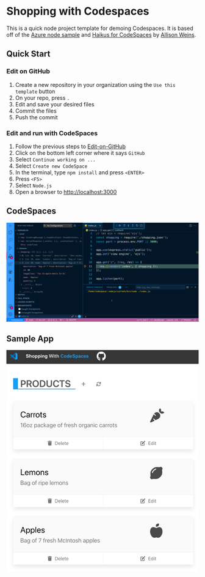 # Shopping with Codespaces

This is a quick node project template for demoing Codespaces. It is based off of the [Azure node sample](https://github.com/Azure-Samples/nodejs-docs-hello-world) and [Haikus for CodeSpaces](https://github.com/2percentsilk/haikus-for-codespaces) by [Allison Weins](https://github.com/2percentsilk).

## Quick Start

### Edit on GitHub

1. Create a new repository in your organization using the `Use this template` button
1. On your repo, press `.`
1. Edit and save your desired files
1. Commit the files
1. Push the commit

### Edit and run with CodeSpaces

1. Follow the previous steps to [Edit-on-GitHub](#Edit-on-GitHub)
1. Click on the bottom left corner where it says `GitHub`
1. Select `Continue working on ...`
1. Select `Create new CodeSpace`
1. In the terminal, type `npm install` and press `<ENTER>`
1. Press `<F5>`
1. Select `Node.js`
1. Open a browser to <http://localhost:3000>

## CodeSpaces

![CodeSpaces](.docs/codespaces.png)

## Sample App

![Shopping App](.docs/screenshot.png)
